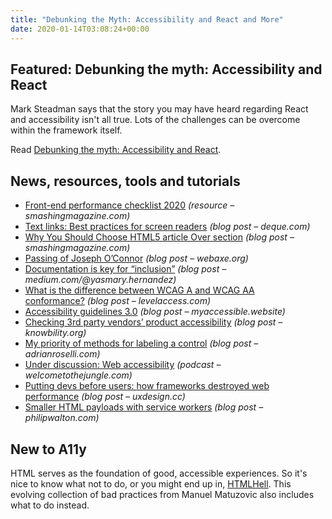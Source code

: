 ```yaml
---
title: "Debunking the Myth: Accessibility and React and More"
date: 2020-01-14T03:08:24+00:00
---
```


## Featured: Debunking the myth: Accessibility and React

Mark Steadman says that the story you may have heard regarding React and accessibility isn't all true. Lots of the challenges can be overcome within the framework itself.

Read [Debunking the myth: Accessibility and React](https://www.deque.com/blog/debunking-the-myth-accessibility-and-react/).

## News, resources, tools and tutorials

- [Front-end performance checklist 2020](https://www.smashingmagazine.com/2020/01/front-end-performance-checklist-2020-pdf-pages/) *(resource – smashingmagazine.com)*
- [Text links: Best practices for screen readers](https://www.deque.com/blog/text-links-practices-screen-readers/) *(blog post – deque.com)*
- [Why You Should Choose HTML5 article Over section](https://www.smashingmagazine.com/2020/01/html5-article-section/) *(blog post – smashingmagazine.com)*
- [Passing of Joseph O’Connor](http://www.webaxe.org/passing-of-joseph-oconnor/) *(blog post – webaxe.org)*
- [Documentation is key for “inclusion”](https://medium.com/@yasmary.hernandez/documentation-is-key-for-inclusion-725b4929f69b) *(blog post – medium.com/@yasmary.hernandez)*
- [What is the difference between WCAG A and WCAG AA conformance?](https://www.levelaccess.com/wcag-a-and-wcag-aa-conformance/) *(blog post – levelaccess.com)*
- [Accessibility guidelines 3.0](https://myaccessible.website/accessibility-expert/ag-3.0) *(blog post – myaccessible.website)*
- [Checking 3rd party vendors’ product accessibility](https://knowbility.org/blog/2020/third-party-vendor-accessibility-check/) *(blog post – knowbility.org)*
- [My priority of methods for labeling a control](https://adrianroselli.com/2020/01/my-priority-of-methods-for-labeling-a-control.html) *(blog post – adrianroselli.com)*
- [Under discussion: Web accessibility](https://www.welcometothejungle.com/en/articles/btc-discussion-web-accessibility-a11y) *(podcast – welcometothejungle.com)*
- [Putting devs before users: how frameworks destroyed web performance](https://uxdesign.cc/putting-devs-before-users-how-frameworks-destroyed-web-performance-6b2c2a506aab) *(blog post – uxdesign.cc)*
- [Smaller HTML payloads with service workers](https://philipwalton.com/articles/smaller-html-payloads-with-service-workers/) *(blog post – philipwalton.com)*

## New to A11y

HTML serves as the foundation of good, accessible experiences. So it's nice to know what not to do, or you might end up in, [HTMLHell](https://www.htmhell.dev/). This evolving collection of bad practices from Manuel Matuzovic also includes what to do instead.

